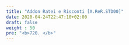 ```yaml
---
title: "Addon Ratei e Risconti [A.ReR.STD00]"
date: 2020-04-24T22:47:10+02:00
draft: false
weight : 50
pre: "<b>720. </b>"
---
```

